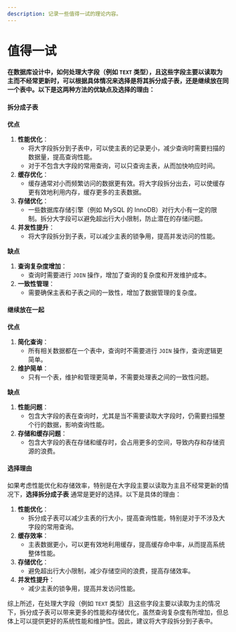 ```yaml
---
description: 记录一些值得一试的理论内容。
---
```


# 值得一试

#### 在数据库设计中，如何处理大字段（例如 `TEXT` 类型），且这些字段主要以读取为主而不经常更新时，可以根据具体情况来选择是将其拆分成子表，还是继续放在同一个表中。以下是这两种方法的优缺点及选择的理由：

#### 拆分成子表

**优点**

1. **性能优化**：
   * 将大字段拆分到子表中，可以使主表的记录更小，减少查询时需要扫描的数据量，提高查询性能。
   * 对于不包含大字段的常用查询，可以只查询主表，从而加快响应时间。
2. **缓存优化**：
   * 缓存通常对小而频繁访问的数据更有效。将大字段拆分出去，可以使缓存更有效地利用内存，缓存更多的主表数据。
3. **存储优化**：
   * 一些数据库存储引擎（例如 MySQL 的 InnoDB）对行大小有一定的限制。拆分大字段可以避免超出行大小限制，防止潜在的存储问题。
4. **并发性提升**：
   * 将大字段拆分到子表，可以减少主表的锁争用，提高并发访问的性能。

**缺点**

1. **查询复杂度增加**：
   * 查询时需要进行 `JOIN` 操作，增加了查询的复杂度和开发维护成本。
2. **一致性管理**：
   * 需要确保主表和子表之间的一致性，增加了数据管理的复杂度。

#### 继续放在一起

**优点**

1. **简化查询**：
   * 所有相关数据都在一个表中，查询时不需要进行 `JOIN` 操作，查询逻辑更简单。
2. **维护简单**：
   * 只有一个表，维护和管理更简单，不需要处理表之间的一致性问题。

**缺点**

1. **性能问题**：
   * 包含大字段的表在查询时，尤其是当不需要读取大字段时，仍需要扫描整个行的数据，影响查询性能。
2. **存储和缓存问题**：
   * 包含大字段的表在存储和缓存时，会占用更多的空间，导致内存和存储资源的浪费。

#### 选择理由

如果考虑性能优化和存储效率，特别是在大字段主要以读取为主且不经常更新的情况下，**选择拆分成子表** 通常是更好的选择。以下是具体的理由：

1. **性能优化**：
   * 拆分成子表可以减少主表的行大小，提高查询性能，特别是对于不涉及大字段的常用查询。
2. **缓存效率**：
   * 主表数据更小，可以更有效地利用缓存，提高缓存命中率，从而提高系统整体性能。
3. **存储优化**：
   * 避免超出行大小限制，减少存储空间的浪费，提高存储效率。
4. **并发性提升**：
   * 减少主表的锁争用，提高并发访问性能。

综上所述，在处理大字段（例如 `TEXT` 类型）且这些字段主要以读取为主的情况下，拆分成子表可以带来更多的性能和存储优化，虽然查询复杂度有所增加，但总体上可以提供更好的系统性能和维护性。因此，建议将大字段拆分到子表中。
